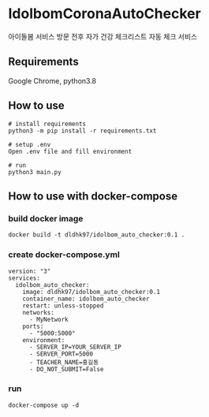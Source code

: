 # IdolbomCoronaAutoChecker
아이돌봄 서비스 방문 전후 자가 건강 체크리스트 자동 체크 서비스

## Requirements
Google Chrome, python3.8

## How to use
```
# install requirements
python3 -m pip install -r requirements.txt

# setup .env
Open .env file and fill environment

# run
python3 main.py
```

## How to use with docker-compose

### build docker image
```
docker build -t dldhk97/idolbom_auto_checker:0.1 .
```

### create docker-compose.yml
```
version: "3"
services:
  idolbom_auto_checker:
    image: dldhk97/idolbom_auto_checker:0.1
    container_name: idolbom_auto_checker
    restart: unless-stopped
    networks:
      - MyNetwork
    ports:
      - "5000:5000"
    environment:
      - SERVER_IP=YOUR_SERVER_IP
      - SERVER_PORT=5000
      - TEACHER_NAME=홍길동
      - DO_NOT_SUBMIT=False
```

### run
```
docker-compose up -d
```
